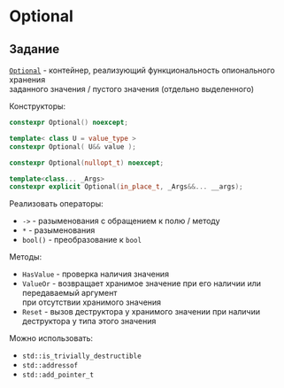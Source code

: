 # Optional

## Задание

[`Optional`](https://en.cppreference.com/w/cpp/utility/optional) - контейнер, реализующий функциональность опионального хранения</br> заданного значения / пустого значения (отдельно выделенного)

Конструкторы:

````c++
constexpr Optional() noexcept;
````

```c++
template< class U = value_type >
constexpr Optional( U&& value );  
```
        
```c++
constexpr Optional(nullopt_t) noexcept;
```

```c++
template<class... _Args>
constexpr explicit Optional(in_place_t, _Args&&... __args);
```

Реализовать операторы:
* `->` - разыменования с обращением к полю / методу 
* `*` - разыменования
* `bool()` - преобразование к `bool`

Методы:
* `HasValue` - проверка наличия значения
* `ValueOr` - возвращает хранимое значение при его наличии или передаваемый аргумент</br>
при отсутствии хранимого значения
* `Reset` - вызов деструктора у хранимого значении при наличии деструктора у типа этого значения

Можно использовать:
* `std::is_trivially_destructible`
* `std::addressof`
* `std::add_pointer_t`